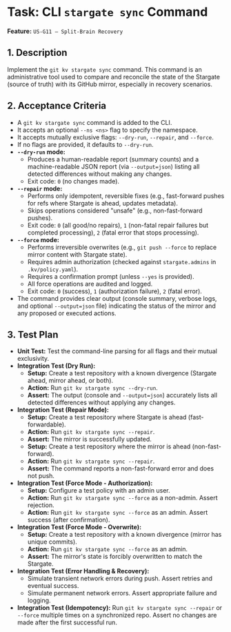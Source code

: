 # Task: CLI `stargate sync` Command

**Feature:** `US-G11 — Split-Brain Recovery`

## 1. Description

Implement the `git kv stargate sync` command. This command is an administrative tool used to compare and reconcile the state of the Stargate (source of truth) with its GitHub mirror, especially in recovery scenarios.

## 2. Acceptance Criteria

- A `git kv stargate sync` command is added to the CLI.
- It accepts an optional `--ns <ns>` flag to specify the namespace.
- It accepts mutually exclusive flags: `--dry-run`, `--repair`, and `--force`.
- If no flags are provided, it defaults to `--dry-run`.
- **`--dry-run` mode:**
  - Produces a human-readable report (summary counts) and a machine-readable JSON report (via `--output=json`) listing all detected differences without making any changes.
  - Exit code: `0` (no changes made).
- **`--repair` mode:**
  - Performs only idempotent, reversible fixes (e.g., fast-forward pushes for refs where Stargate is ahead, updates metadata).
  - Skips operations considered "unsafe" (e.g., non-fast-forward pushes).
  - Exit code: `0` (all good/no repairs), `1` (non-fatal repair failures but completed processing), `2` (fatal error that stops processing).
- **`--force` mode:**
  - Performs irreversible overwrites (e.g., `git push --force` to replace mirror content with Stargate state).
  - Requires admin authorization (checked against `stargate.admins` in `.kv/policy.yaml`).
  - Requires a confirmation prompt (unless `--yes` is provided).
  - All force operations are audited and logged.
  - Exit code: `0` (success), `1` (authorization failure), `2` (fatal error).
- The command provides clear output (console summary, verbose logs, and optional `--output=json` file) indicating the status of the mirror and any proposed or executed actions.

## 3. Test Plan

- **Unit Test:** Test the command-line parsing for all flags and their mutual exclusivity.
- **Integration Test (Dry Run):**
  - **Setup:** Create a test repository with a known divergence (Stargate ahead, mirror ahead, or both).
  - **Action:** Run `git kv stargate sync --dry-run`.
  - **Assert:** The output (console and `--output=json`) accurately lists all detected differences without applying any changes.
- **Integration Test (Repair Mode):**
  - **Setup:** Create a test repository where Stargate is ahead (fast-forwardable).
  - **Action:** Run `git kv stargate sync --repair`.
  - **Assert:** The mirror is successfully updated.
  - **Setup:** Create a test repository where the mirror is ahead (non-fast-forward).
  - **Action:** Run `git kv stargate sync --repair`.
  - **Assert:** The command reports a non-fast-forward error and does not push.
- **Integration Test (Force Mode - Authorization):**
  - **Setup:** Configure a test policy with an admin user.
  - **Action:** Run `git kv stargate sync --force` as a non-admin. Assert rejection.
  - **Action:** Run `git kv stargate sync --force` as an admin. Assert success (after confirmation).
- **Integration Test (Force Mode - Overwrite):**
  - **Setup:** Create a test repository with a known divergence (mirror has unique commits).
  - **Action:** Run `git kv stargate sync --force` as an admin.
  - **Assert:** The mirror's state is forcibly overwritten to match the Stargate.
- **Integration Test (Error Handling & Recovery):**
  - Simulate transient network errors during push. Assert retries and eventual success.
  - Simulate permanent network errors. Assert appropriate failure and logging.
- **Integration Test (Idempotency):** Run `git kv stargate sync --repair` or `--force` multiple times on a synchronized repo. Assert no changes are made after the first successful run.

